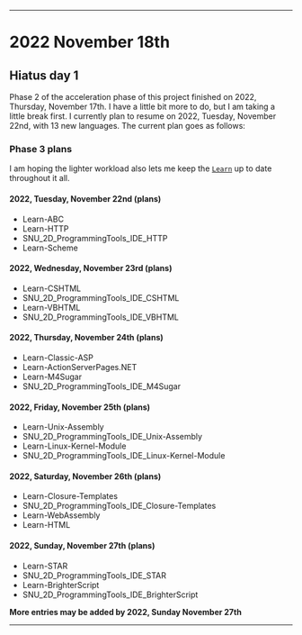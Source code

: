 
***

# 2022 November 18th

## Hiatus day 1

Phase 2 of the acceleration phase of this project finished on 2022, Thursday, November 17th. I have a little bit more to do, but I am taking a little break first. I currently plan to resume on 2022, Tuesday, November 22nd, with 13 new languages. The current plan goes as follows:

### Phase 3 plans

I am hoping the lighter workload also lets me keep the [`Learn`](https://github.com/seanpm2001/Learn/) up to date throughout it all.

#### 2022, Tuesday, November 22nd (plans)

- Learn-ABC
- Learn-HTTP
- SNU_2D_ProgrammingTools_IDE_HTTP
- Learn-Scheme

#### 2022, Wednesday, November 23rd (plans)

- Learn-CSHTML
- SNU_2D_ProgrammingTools_IDE_CSHTML
- Learn-VBHTML
- SNU_2D_ProgrammingTools_IDE_VBHTML

#### 2022, Thursday, November 24th (plans)

- Learn-Classic-ASP
- Learn-ActionServerPages.NET
- Learn-M4Sugar
- SNU_2D_ProgrammingTools_IDE_M4Sugar

#### 2022, Friday, November 25th (plans)

- Learn-Unix-Assembly
- SNU_2D_ProgrammingTools_IDE_Unix-Assembly
- Learn-Linux-Kernel-Module
- SNU_2D_ProgrammingTools_IDE_Linux-Kernel-Module

#### 2022, Saturday, November 26th (plans)

- Learn-Closure-Templates
- SNU_2D_ProgrammingTools_IDE_Closure-Templates
- Learn-WebAssembly
- Learn-HTML

#### 2022, Sunday, November 27th (plans)

- Learn-STAR
- SNU_2D_ProgrammingTools_IDE_STAR
- Learn-BrighterScript
- SNU_2D_ProgrammingTools_IDE_BrighterScript

**More entries may be added by 2022, Sunday November 27th**

***
